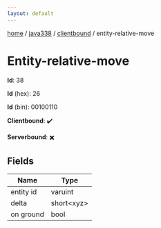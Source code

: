 ```yaml
---
layout: default
---
```


[home](/)  /  [java338](/protocol/java338)  /  [clientbound](/protocol/java338/clientbound)  /  entity-relative-move

# Entity-relative-move

**Id**: 38

**Id** (hex): 26

**Id** (bin): 00100110

**Clientbound**: ✔️

**Serverbound**: ✖️

## Fields

Name | Type
---|---
entity id | varuint
delta | short&lt;xyz&gt;
on ground | bool


